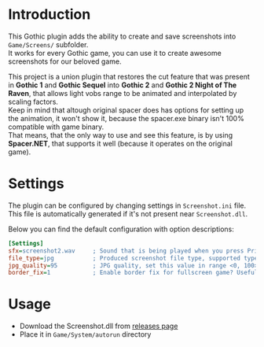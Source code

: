 # Introduction

This Gothic plugin adds the ability to create and save screenshots into `Game/Screens/` subfolder.  
It works for every Gothic game, you can use it to create awesome screenshots for our beloved game.

This project is a union plugin that restores the cut feature that was present in **Gothic 1** and **Gothic Sequel** into **Gothic 2** and **Gothic 2 Night of The Raven**, that allows light vobs range to be animated and interpolated by scaling factors.  
Keep in mind that altough original spacer does has options for setting up the animation, it won't show it, because the spacer.exe binary isn't 100% compatible with game binary.  
That means, that the only way to use and see this feature, is by using **Spacer.NET**, that supports it well (because it operates on the original game).

# Settings

The plugin can be configured by changing settings in `Screenshot.ini` file.  
This file is automatically generated if it's not present near `Screenshot.dll`.

Below you can find the default configuration with option descriptions:

```ini
[Settings]
sfx=screenshot2.wav		; Sound that is being played when you press PrintScreen key, can be set to empty text for no sound
file_type=jpg			; Produced screenshot file type, supported types are: jpg, png, bmp
jpg_quality=95			; JPG quality, set this value in range <0, 100>
border_fix=1			; Enable border fix for fullscreen game? Useful for ppl that are playing on System Pack
```

# Usage

- Download the Screenshot.dll from [releases page](https://github.com/Patrix9999/Screenshot/releases)
- Place it in `Game/System/autorun` directory